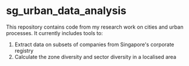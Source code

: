 # sg_urban_data_analysis
This repository contains code from my research work on cities and urban processes. It currently includes tools to:

1) Extract data on subsets of companies from Singapore's corporate registry
2) Calculate the zone diversity and sector diversity in a localised area 
